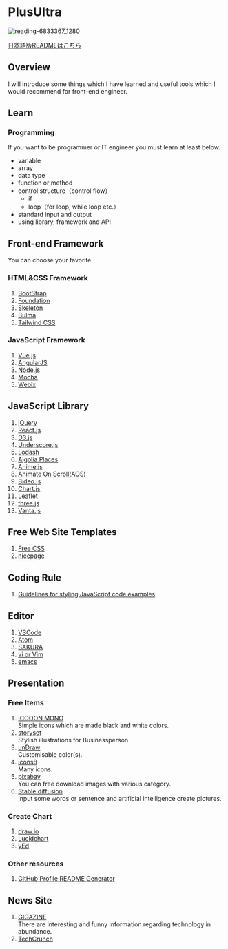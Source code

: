 # PlusUltra

![reading-6833367_1280](https://user-images.githubusercontent.com/115355723/195891368-73101920-cb2c-404b-a9ca-f42ee06d7034.png)

[日本語版READMEはこちら](https://github.com/Titan-no6/PlusUltra/blob/main/README-ja.md)

## Overview
I will introduce some things which I have learned and useful tools which I would recommend for front-end engineer.

## Learn
### Programming
If you want to be programmer or IT engineer you must learn at least below.
- variable
- array
- data type
- function or method
- control structure（control flow）
  - if
  - loop（for loop, while loop etc.）
- standard input and output
- using library, framework and API

## Front-end Framework
You can choose your favorite.
### HTML&CSS Framework
1. [BootStrap](https://getbootstrap.com/)
1. [Foundation](https://get.foundation/)
1. [Skeleton](http://getskeleton.com/)
1. [Bulma](https://bulma.io/)
1. [Tailwind CSS](https://tailwindcss.com/)
### JavaScript Framework
1. [Vue.js](https://vuejs.org/)
1. [AngularJS](https://angularjs.org/)
1. [Node.js](https://nodejs.org/en/)
1. [Mocha](https://mochajs.org/)
1. [Webix](https://webix.com/)

## JavaScript Library
1. [jQuery](https://jquery.com/)
1. [React.js](https://reactjs.org/)
1. [D3.js](https://d3js.org/)
1. [Underscore.js](https://underscorejs.org/)
1. [Lodash](https://lodash.com/)
1. [Algolia Places](https://www.algolia.com/ref/places/)
1. [Anime.js](https://animejs.com/)
1. [Animate On Scroll(AOS)](https://michalsnik.github.io/aos/)
1. [Bideo.js](https://rishabhp.github.io/bideo.js/)
1. [Chart.js](https://www.chartjs.org/)
1. [Leaflet](https://leafletjs.com/)
1. [three.js](https://threejs.org/)
1. [Vanta.js](https://www.vantajs.com/)

## Free Web Site Templates
1. [Free CSS](https://www.free-css.com/free-css-templates)
1. [nicepage](https://nicepage.com/website-templates)

## Coding Rule
1. [Guidelines for styling JavaScript code examples](https://developer.mozilla.org/en-US/docs/MDN/Writing_guidelines/Writing_style_guide/Code_style_guide/JavaScript)

## Editor
1. [VSCode](https://code.visualstudio.com/)
1. [Atom](https://atom.io/)
1. [SAKURA](https://sakura-editor.github.io/)
1. [vi or Vim](https://www.vim.org/)
1. [emacs](https://www.gnu.org/software/emacs/)

## Presentation
### Free Items
1. [ICOOON MONO](https://icooon-mono.com/)  
Simple icons which are made black and white colors.
1. [storyset](https://storyset.com/)  
Stylish illustrations for  Businessperson.
1. [unDraw](https://undraw.co/illustrations)  
Customisable color(s).
1. [icons8](https://icons8.jp/icons#styles)  
Many icons.
1. [pixabay](https://pixabay.com/ja/)  
You can free download images with various category.
1. [Stable diffusion](https://huggingface.co/spaces/stabilityai/stable-diffusion)  
Input some words or sentence and artificial intelligence create pictures.
### Create Chart
1. [draw.io](https://app.diagrams.net/)
1. [Lucidchart](https://www.lucidchart.com/pages/ja)
1. [yEd](https://www.yworks.com/products/yed)
### Other resources
1. [GitHub Profile README Generator](https://rahuldkjain.github.io/gh-profile-readme-generator/)

## News Site
1. [GIGAZINE](https://gigazine.net/)  
There are interesting and funny information regarding technology in abundance.
2. [TechCrunch](https://techcrunch.com/)
